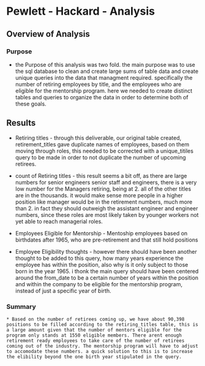# Pewlett - Hackard - Analysis

## Overview of Analysis

### Purpose

 * the Purpose of this analysis was two fold. the main purpose was to use the sql database to clean and create large sums of table data and create unique queries into the data that managment required. specifically the number of retiring employees by title, and the employees who are eligible for the mentorship program. here we needed to create distinct tables and queries to organize the data in order to determine both of these goals.

## Results

 * Retiring titles
		-  through this deliverable, our original table created, retirement_titles gave duplicate names of employees, based on them moving through roles, this needed to be corrected with a unique_titiles query to be made in order to not duplicate the number of upcoming retirees.

 * count of Retiring titles 
	   	- this result seems a bit off, as there are large numbers for senior engineers senior staff and engineers, there is a very low number for the Managers retiring, being at 2. all of the other titles are in the thousands. it would make sense more people in a higher position like manager would be in the retirement numbers, much more than 2. in fact they should outweigh the assistant engineer and engineer numbers, since these roles are most likely taken by younger workers not yet able to reach managerial roles. 

 * Employees Eligible for Mentorship
 		- Mentoship employees based on birthdates after 1965, who are pre-retirement and that still hold positions 

 * Employee Eligibility thoughts
		- however there should have been another thought to be added to this query, how many years experience the employee has within the position, also why is it only subject to those born in the year 1965. i thonk the main query should have been centered around the from_date to be a certain number of years within the position and within the company to be eligible for the mentorship program, instead of just a specific year of birth.


### Summary

	* Based on the number of retirees coming up, we have about 90,398 positions to be filled according to the retiring_titles table, this is a large amount given that the number of mentors eligible for the program only stands at 1550 eligible members. There arent enough retirement ready employees to take care of the number of retirees coming out of the industry. The mentorship program will have to adjust to accomodate these numbers. a quick solution to this is to increase the elibility beyond the one birth year stipulated in the query.  